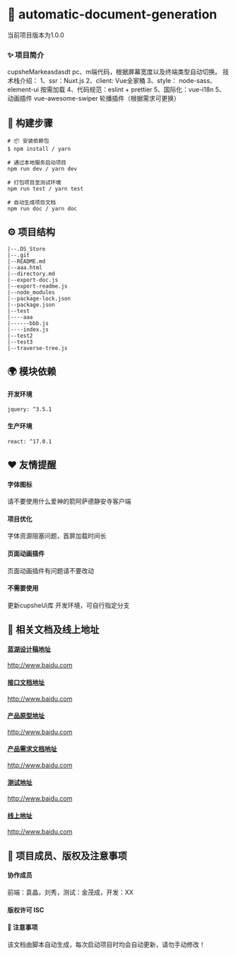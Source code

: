 
# 🎨 automatic-document-generation
当前项目版本为1.0.0

### ✨ 项目简介
cupsheMarkeasdasdt pc、m端代码，根据屏幕宽度以及终端类型自动切换。 技术栈介绍： 1、ssr：Nuxt.js 2、client: Vue全家桶 3、style： node-sass、element-ui 按需加载 4、代码规范：eslint + prettier 5、国际化：vue-i18n 5、动画插件 vue-awesome-swiper 轮播插件（根据需求可更换）
## 🔨 构建步骤
```
# 📦 安装依赖包
$ npm install / yarn 

# 通过本地服务启动项目      
npm run dev / yarn dev

# 打包项目至测试环境      
npm run test / yarn test

# 自动生成项目文档      
npm run doc / yarn doc

```
## ⚙️ 项目结构

 ```
|--.DS_Store
|--.git
|--README.md
|--aaa.html
|--directory.md
|--export-doc.js
|--export-readme.js
|--node_modules
|--package-lock.json
|--package.json
|--test
|----aaa
|------bbb.js
|----index.js
|--test2
|--test3
|--traverse-tree.js
``` 
## 🌍 模块依赖
#### 开发环境
```
jquery: ^3.5.1
``` 
#### 生产环境
```
react: ^17.0.1
``` 
## ❤️ 友情提醒
#### 字体图标      
请不要使用什么爱神的箭阿萨德静安寺客户端

#### 项目优化      
字体资源阻塞问题，首屏加载时间长

#### 页面动画插件      
页面动画插件有问题请不要改动

#### 不需要使用      
更新cupsheUi库 开发环境，可自行指定分支

## 🔗 相关文档及线上地址
#### [蓝湖设计稿地址](http://www.baidu.com)     
http://www.baidu.com
#### [接口文档地址](http://www.baidu.com)     
http://www.baidu.com
#### [产品原型地址](http://www.baidu.com)     
http://www.baidu.com
#### [产品需求文档地址](http://www.baidu.com)     
http://www.baidu.com
#### [测试地址](http://www.baidu.com)     
http://www.baidu.com
#### [线上地址](http://www.baidu.com)     
http://www.baidu.com
## 🤝 项目成员、版权及注意事项
#### 协作成员 
前端：袁晶，刘秀，测试：金茂成，开发：XX
#### 版权许可 ISC
#### 🌈  注意事项
该文档由脚本自动生成，每次启动项目时均会自动更新，请勿手动修改！
    
